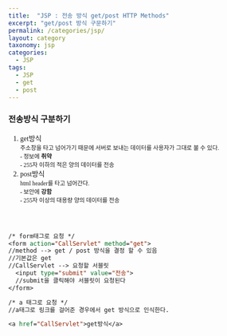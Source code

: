 ```yaml
---
title:  "JSP : 전송 방식 get/post HTTP Methods"
excerpt: "get/post 방식 구문하기"
permalink: /categories/jsp/
layout: category
taxonomy: jsp
categories: 
  - JSP
tags:
  - JSP
  - get
  - post
---
```


<style>
@font-face { font-family: 'IBMPlexSansKR-Regular';
   src: url('https://cdn.jsdelivr.net/gh/projectnoonnu/noonfonts_20-07@1.0/IBMPlexSansKR-Regular.woff') format('woff'); font-weight: normal; font-style: normal; }
body{
font-family: 'IBMPlexSansKR-Regular';
}
</style>

<h3>전송방식 구분하기</h3>

<ol>

<li>get방식</li>
  <div><small>주소창을 타고 넘어가기 때문에 서버로 보내는 데이터를 사용자가 그대로 볼 수 있다.<br>
       - 정보에 <b>취약</b><br>
       - 255자 이하의 적은 양의 데이터를 전송</small></div>
<li>post방식</li>
<div><small>html header를 타고 넘어간다.<br>
       - 보안에 <b>강함</b><br>
       - 255자 이상의 대용량 양의 데이터를 전송</small></div>
</ol><br>

```jsp

/* form태그로 요청 */
<form action="CallServlet" method="get"> 
//method --> get / post 방식을 결정 할 수 있음
//기본값은 get
//CallServlet --> 요청할 서블릿
  <input type="submit" value="전송">
  //submit을 클릭해야 서블릿이 요청된다
</form>

/* a 태그로 요청 */
//a태그로 링크를 걸어준 경우에서 get 방식으로 인식한다.

<a href="CallServlet">get방식</a>

```


